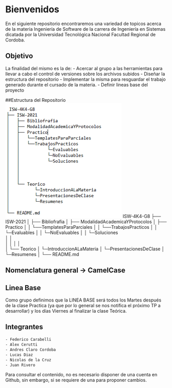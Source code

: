 # Bienvenidos
En el siguiente repositorio encontraremos una variedad de topicos acerca de la materia Ingeniería de Software 
de la carrera de Ingeniería en Sistemas dicatada por la Universidad Tecnológica Nacional Facultad Regional de Cordoba.

## Objetivo
La finalidad del mismo es la de:
    - Acercar al grupo a las herramientas para llevar a cabo el control de versiones sobre los archivos subidos
    - Diseñar la estructura del repositorio
    - Implementar la misma para resguardar el trabajo generado durante el cursado de la materia.
    - Definir lineas base del proyecto

##Estructura del Repositorio 
![Screenshot](screenshot.png)
ISW-4K4-G8
├── ISW-2021
│   ├── Bibliofrafia
│   ├── ModalidadAcademicaYProtocolos
│   ├── Practico
│   │ 	└──TemplatesParaParciales
│   │	└──TrabajosPracticos
│   │		└─Evaluables
│   │		└─NoEvaluables
│   │		└─Soluciones			
│   │	     	     	
│   │
│   │	     	
│   └── Teorico
│   	   └─IntroduccionALaMateria
│   	   └─PresentacionesDeClase
│   	   └─Resumenes
│
└── README.md

## Nomenclatura general → CamelCase

## Linea Base 
   Como grupo definimos que la LINEA BASE será todos los Martes después de la clase Practica (ya que por lo general se nos notifica el próximo TP a desarrollar) y los días Viernes al finalizar la clase Teórica.

## Integrantes
    - Federico Carabelli
    - Alex Cerutti
    - Andres Claro Cordoba
    - Lucas Diaz
    - Nicolas de la Cruz
    - Juan Rivero

Para consultar el contenido, no es necesario disponer de una cuenta en Github, sin embargo, si se requiere de una para proponer cambios.
